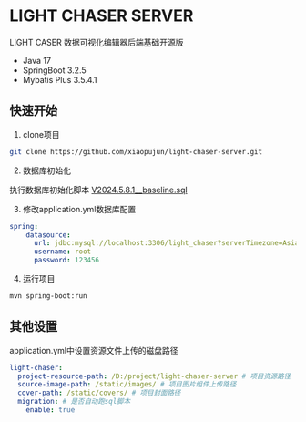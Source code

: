 # LIGHT CHASER SERVER

LIGHT CASER 数据可视化编辑器后端基础开源版

- Java 17
- SpringBoot 3.2.5
- Mybatis Plus 3.5.4.1

## 快速开始

1. clone项目
```bash
git clone https://github.com/xiaopujun/light-chaser-server.git
```
2. 数据库初始化

执行数据库初始化脚本
[V2024.5.8.1__baseline.sql](src/main/resources/migration/V2024.5.8.1__baseline.sql)

3. 修改application.yml数据库配置

```yaml 
spring:
    datasource:
      url: jdbc:mysql://localhost:3306/light_chaser?serverTimezone=Asia/Shanghai&useUnicode=true&characterEncoding=utf-8&allowMultiQueries=true&useSSL=false&allowPublicKeyRetrieval=true
      username: root
      password: 123456

```

4. 运行项目

```bash
mvn spring-boot:run
```


## 其他设置

application.yml中设置资源文件上传的磁盘路径

```yaml
light-chaser:
  project-resource-path: /D:/project/light-chaser-server # 项目资源路径
  source-image-path: /static/images/ # 项目图片组件上传路径
  cover-path: /static/covers/ # 项目封面路径
  migration: # 是否自动跑sql脚本
    enable: true

```

